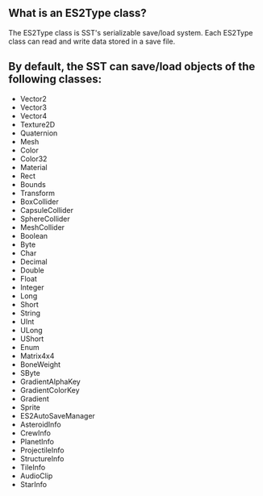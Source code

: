 ## What is an ES2Type class?
The ES2Type class is SST's serializable save/load system.
Each ES2Type class can read and write data stored in a save file.

## By default, the SST can save/load objects of the following classes:
- Vector2
- Vector3
- Vector4
- Texture2D
- Quaternion
- Mesh
- Color
- Color32
- Material
- Rect
- Bounds
- Transform
- BoxCollider
- CapsuleCollider
- SphereCollider
- MeshCollider
- Boolean
- Byte
- Char
- Decimal
- Double
- Float
- Integer
- Long
- Short
- String
- UInt
- ULong
- UShort
- Enum
- Matrix4x4
- BoneWeight
- SByte
- GradientAlphaKey
- GradientColorKey
- Gradient
- Sprite
- ES2AutoSaveManager
- AsteroidInfo
- CrewInfo
- PlanetInfo
- ProjectileInfo
- StructureInfo
- TileInfo
- AudioClip
- StarInfo

